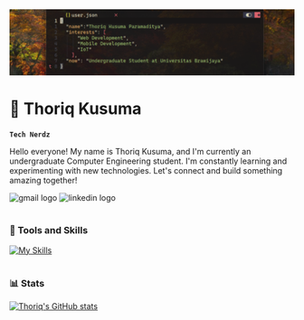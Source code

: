<img src="banner.png"/>

# 🌻 Thoriq Kusuma

**`Tech Nerdz`**

Hello everyone! My name is Thoriq Kusuma, and I'm currently an undergraduate Computer Engineering student. I'm constantly learning and experimenting with new technologies. Let's connect and build something amazing together!

   <p align="left">
        <img src="https://img.shields.io/static/v1?message=Gmail&logo=gmail&label=&color=D14836&logoColor=white&labelColor=&style=for-the-badge" height="30" alt="gmail logo"  />
      <a href="https://www.linkedin.com/in/prmdtya/"></a>
        <img src="https://img.shields.io/static/v1?message=LinkedIn&logo=linkedin&label=&color=0077B5&logoColor=white&labelColor=&style=for-the-badge" height="30" alt="linkedin logo"  />
   </p>

#

### 🧰 Tools and Skills
[![My Skills](https://skillicons.dev/icons?i=c,cpp,arduino,html,css,js,ts,php,mysql,python,nodejs,vim,vscode,arch,figma&theme=dark)](https://skillicons.dev)
#
### 📊 Stats
[![Thoriq's GitHub stats](https://github-readme-stats.vercel.app/api?username=prmditya&theme=gruvbox&rank_icon=github)](https://github.com/prmditya)
